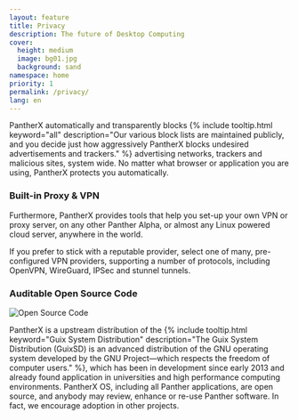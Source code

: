 ```yaml
---
layout: feature
title: Privacy
description: The future of Desktop Computing
cover:
  height: medium
  image: bg01.jpg
  background: sand
namespace: home
priority: 1
permalink: /privacy/
lang: en
---
```


PantherX automatically and transparently blocks {% include tooltip.html keyword="all" description="Our various block lists are maintained publicly, and you decide just how aggressively PantherX blocks undesired advertisements and trackers." %} advertising networks, trackers and malicious sites, system wide. No matter what browser or application you are using, PantherX protects you automatically.

### Built-in Proxy & VPN

Furthermore, PantherX provides tools that help you set-up your own VPN or proxy server, on any other Panther Alpha, or almost any Linux powered cloud server, anywhere in the world.

If you prefer to stick with a reputable provider, select one of many, pre-configured VPN providers, supporting a number of protocols, including OpenVPN, WireGuard, IPSec and stunnel tunnels.

### Auditable Open Source Code

![Open Source Code](/assets/images/code.png)

PantherX is a upstream distribution of the {% include tooltip.html keyword="Guix System Distribution" description="The Guix System Distribution (GuixSD) is an advanced distribution of the GNU operating system developed by the GNU Project—which respects the freedom of computer users." %}, which has been in development since early 2013 and already found application in universities and high performance computing environments. PantherX OS, including all Panther applications, are open source, and anybody may review, enhance or re-use Panther software. In fact, we encourage adoption in other projects.